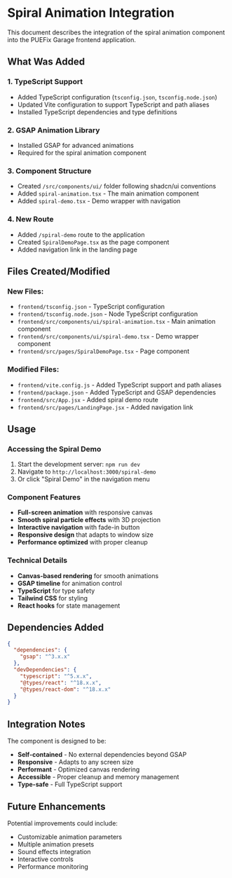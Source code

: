 # Spiral Animation Integration

This document describes the integration of the spiral animation component into the PUEFix Garage frontend application.

## What Was Added

### 1. TypeScript Support
- Added TypeScript configuration (`tsconfig.json`, `tsconfig.node.json`)
- Updated Vite configuration to support TypeScript and path aliases
- Installed TypeScript dependencies and type definitions

### 2. GSAP Animation Library
- Installed GSAP for advanced animations
- Required for the spiral animation component

### 3. Component Structure
- Created `/src/components/ui/` folder following shadcn/ui conventions
- Added `spiral-animation.tsx` - The main animation component
- Added `spiral-demo.tsx` - Demo wrapper with navigation

### 4. New Route
- Added `/spiral-demo` route to the application
- Created `SpiralDemoPage.tsx` as the page component
- Added navigation link in the landing page

## Files Created/Modified

### New Files:
- `frontend/tsconfig.json` - TypeScript configuration
- `frontend/tsconfig.node.json` - Node TypeScript configuration
- `frontend/src/components/ui/spiral-animation.tsx` - Main animation component
- `frontend/src/components/ui/spiral-demo.tsx` - Demo wrapper component
- `frontend/src/pages/SpiralDemoPage.tsx` - Page component

### Modified Files:
- `frontend/vite.config.js` - Added TypeScript support and path aliases
- `frontend/package.json` - Added TypeScript and GSAP dependencies
- `frontend/src/App.jsx` - Added spiral demo route
- `frontend/src/pages/LandingPage.jsx` - Added navigation link

## Usage

### Accessing the Spiral Demo
1. Start the development server: `npm run dev`
2. Navigate to `http://localhost:3000/spiral-demo`
3. Or click "Spiral Demo" in the navigation menu

### Component Features
- **Full-screen animation** with responsive canvas
- **Smooth spiral particle effects** with 3D projection
- **Interactive navigation** with fade-in button
- **Responsive design** that adapts to window size
- **Performance optimized** with proper cleanup

### Technical Details
- **Canvas-based rendering** for smooth animations
- **GSAP timeline** for animation control
- **TypeScript** for type safety
- **Tailwind CSS** for styling
- **React hooks** for state management

## Dependencies Added

```json
{
  "dependencies": {
    "gsap": "^3.x.x"
  },
  "devDependencies": {
    "typescript": "^5.x.x",
    "@types/react": "^18.x.x",
    "@types/react-dom": "^18.x.x"
  }
}
```

## Integration Notes

The component is designed to be:
- **Self-contained** - No external dependencies beyond GSAP
- **Responsive** - Adapts to any screen size
- **Performant** - Optimized canvas rendering
- **Accessible** - Proper cleanup and memory management
- **Type-safe** - Full TypeScript support

## Future Enhancements

Potential improvements could include:
- Customizable animation parameters
- Multiple animation presets
- Sound effects integration
- Interactive controls
- Performance monitoring
